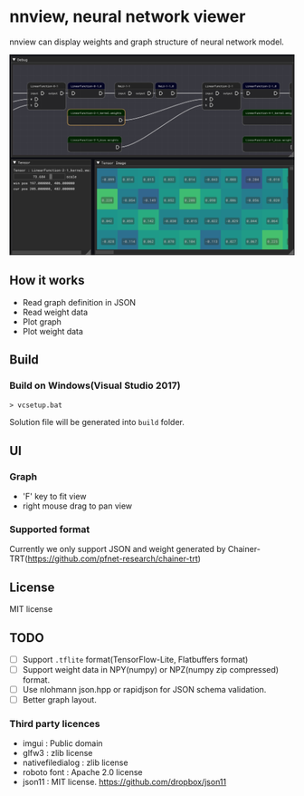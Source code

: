 # nnview, neural network viewer

nnview can display weights and graph structure of neural network model.

![img](images/nnview.jpg)


## How it works

* Read graph definition in JSON
* Read weight data
* Plot graph
* Plot weight data

## Build

### Build on Windows(Visual Studio 2017)

```
> vcsetup.bat
```

Solution file will be generated into `build` folder.

## UI

### Graph

* 'F' key to fit view 
* right mouse drag to pan view


### Supported format

Currently we only support JSON and weight generated by Chainer-TRT(https://github.com/pfnet-research/chainer-trt)

## License

MIT license

## TODO

* [ ] Support `.tflite` format(TensorFlow-Lite, Flatbuffers format)
* [ ] Support weight data in NPY(numpy) or NPZ(numpy zip compressed) format.
* [ ] Use nlohmann json.hpp or rapidjson for JSON schema validation.
* [ ] Better graph layout.

### Third party licences

* imgui : Public domain
* glfw3 : zlib license
* nativefiledialog : zlib license
* roboto font : Apache 2.0 license
* json11 : MIT license. https://github.com/dropbox/json11
